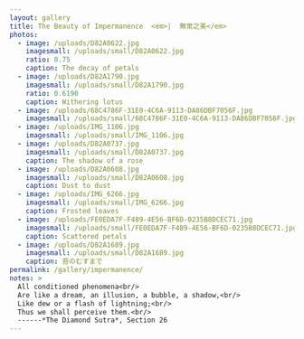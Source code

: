 ```yaml
---
layout: gallery
title: The Beauty of Impermanence  <em>|  無常之美</em>
photos:
  - image: /uploads/D82A0622.jpg
    imagesmall: /uploads/small/D82A0622.jpg
    ratio: 0.75
    caption: The decay of petals
  - image: /uploads/D82A1790.jpg
    imagesmall: /uploads/small/D82A1790.jpg
    ratio: 0.6190
    caption: Withering lotus
  - image: /uploads/68C4786F-31E0-4C6A-9113-DA86DBF7056F.jpg
    imagesmall: /uploads/small/68C4786F-31E0-4C6A-9113-DA86DBF7056F.jpg
  - image: /uploads/IMG_1106.jpg
    imagesmall: /uploads/small/IMG_1106.jpg
  - image: /uploads/D82A0737.jpg
    imagesmall: /uploads/small/D82A0737.jpg
    caption: The shadow of a rose
  - image: /uploads/D82A0608.jpg
    imagesmall: /uploads/small/D82A0608.jpg
    caption: Dust to dust
  - image: /uploads/IMG_6266.jpg
    imagesmall: /uploads/small/IMG_6266.jpg
    caption: Frosted leaves
  - image: /uploads/FE0EDA7F-F489-4E56-BF6D-0235B8DCEC71.jpg
    imagesmall: /uploads/small/FE0EDA7F-F489-4E56-BF6D-0235B8DCEC71.jpg
    caption: Scattered petals
  - image: /uploads/D82A1689.jpg
    imagesmall: /uploads/small/D82A1689.jpg
    caption: 苔のむすまで
permalink: /gallery/impermanence/
notes: >
  All conditioned phenomena<br/>
  Are like a dream, an illusion, a bubble, a shadow,<br/>
  Like dew or a flash of lightning;<br/>
  Thus we shall perceive them.<br/>
  ------*The Diamond Sutra*, Section 26
---
```

